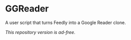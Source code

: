 GGReader
========

A user script that turns Feedly into a Google Reader clone.

_This repository version is ad-free._
